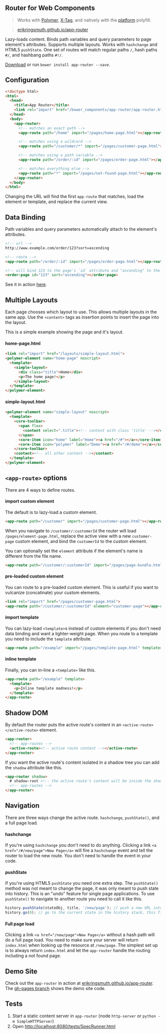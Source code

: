 ## Router for Web Components
> Works with [Polymer](http://www.polymer-project.org/), [X-Tag](http://www.x-tags.org/), and natively with the [platform](https://github.com/Polymer/platform) polyfill.

> [erikringsmuth.github.io/app-router](http://erikringsmuth.github.io/app-router)

Lazy-loads content. Binds path variables and query parameters to page element's attributes. Supports multiple layouts. Works with `hashchange` and HTML5 `pushState`. One set of routes will match regular paths `/`, hash paths `#/`, and hashbang paths `#!/`.

[Download](https://github.com/erikringsmuth/app-router/archive/master.zip) or run `bower install app-router --save`.

## Configuration

```html
<!doctype html>
<html>
  <head>
    <title>App Router</title>
    <link rel="import" href="/bower_components/app-router/app-router.html">
  </head>
  <body>
    <app-router>
      <!-- matches an exact path -->
      <app-route path="/home" import="/pages/home-page.html"></app-route>

      <!-- matches using a wildcard -->
      <app-route path="/customer/*" import="/pages/customer-page.html"></app-route>

      <!-- matches using a path variable -->
      <app-route path="/order/:id" import="/pages/order-page.html"></app-route>

      <!-- matches everything else -->
      <app-route path="*" import="/pages/not-found-page.html"></app-route>
    </app-router>
  </body>
</html>
```

Changing the URL will find the first `app-route` that matches, load the element or template, and replace the current view.

## Data Binding
Path variables and query parameters automatically attach to the element's attributes.

``` html
<!-- url -->
http://www.example.com/order/123?sort=ascending

<!-- route -->
<app-route path="/order/:id" import="/pages/order-page.html"></app-route>

<!-- will bind 123 to the page's `id` attribute and "ascending" to the `sort` attribute -->
<order-page id="123" sort="ascending"></order-page>
```

See it in action [here](http://erikringsmuth.github.io/app-router/#/demo/1337?queryParam1=Routing%20with%20Web%20Components!).

## Multiple Layouts
Each page chooses which layout to use. This allows multiple layouts in the same app. Use the `<content>` tags as insertion points to insert the page into the layout.

This is a simple example showing the page and it's layout.

#### home-page.html

```html
<link rel="import" href="/layouts/simple-layout.html">
<polymer-element name="home-page" noscript>
  <template>
    <simple-layout>
      <div class="title">Home</div>
      <p>The home page!</p>
    </simple-layout>
  </template>
</polymer-element>
```

#### simple-layout.html

```html
<polymer-element name="simple-layout" noscript>
  <template>
    <core-toolbar>
      <span flex>
        <content select=".title"><!-- content with class 'title' --></content>
      </span>
      <core-item icon="home" label="Home"><a href="/#"></a></core-item>
      <core-item icon="polymer" label="Demo"><a href="/#/demo"></a></core-item>
    </core-toolbar>
    <content><!-- all other content --></content>
  </template>
</polymer-element>
```

## `<app-route>` options
There are 4 ways to define routes.

#### import custom element
The default is to lazy-load a custom element.

```html
<app-route path="/customer" import="/pages/customer-page.html"></app-route>
```

When you navigate to `/customer/:customerId` the router will load `/pages/element-page.html`, replace the active view with a new `customer-page` custom element, and bind the `customerId` to the custom element.

You can optionally set the `element` attribute if the element's name is different from the file name.

```html
<app-route path="/customer/:customerId" import="/pages/page-bundle.html" element="customer-page"></app-route>
```

#### pre-loaded custom element
You can route to a pre-loaded custom element. This is useful if you want to vulcanize (concatinate) your custom elements.

```html
<link rel="import" href="/pages/customer-page.html">
<app-route path="/customer/:customerId" element="customer-page"></app-route>
```

#### import template
You can lazy-load `<template>`s instead of custom elements if you don't need data binding and want a lighter-weight page. When you route to a template you need to include the `template` attribute.

```html
<app-route path="/example" import="/pages/template-page.html" template></app-route>
```

#### inline template
Finally, you can in-line a `<template>` like this.

```html
<app-route path="/example" template>
  <template>
    <p>Inline template madness!</p>
  </template>
</app-route>
```

## Shadow DOM
By default the router puts the active route's content in an `<active-route></active-route>` element.

```html
<app-router>
  <!-- app-routes -->
  <active-route><!-- active route content --></active-route>
</app-router>
```

If you want the active route's content isolated in a shadow tree you can add the `shadow` attribute like this.

```html
<app-router shadow>
  # shadow-root <!-- the active route's content will be inside the shadow root -->
  <!-- app-routes -->
</app-router>
```

## Navigation
There are three ways change the active route. `hashchange`, `pushState()`, and a full page load.

#### hashchange
If you're using `hashchange` you don't need to do anything. Clicking a link `<a href="/#/new/page">New Page</a>` will fire a `hashchange` event and tell the router to load the new route. You don't need to handle the event in your code.

#### pushState
If you're using HTML5 `pushState` you need one extra step. The `pushState()` method was not meant to change the page, it was only meant to push state into history. This is an "undo" feature for single page applications. To use `pushState()` to navigate to another route you need to call it like this.

```js
history.pushState(stateObj, title, '/new/page'); // push a new URL into the history stack
history.go(0); // go to the current state in the history stack, this fires a popstate event
```

#### Full page load
Clicking a link `<a href="/new/page">New Page</a>` without a hash path will do a full page load. You need to make sure your server will return `index.html` when looking up the resource at `/new/page`. The simplest set up is to always return `index.html` and let the `app-router` handle the routing including a not found page.

## Demo Site
Check out the `app-router` in action at [erikringsmuth.github.io/app-router](http://erikringsmuth.github.io/app-router). The <a href="https://github.com/erikringsmuth/app-router/tree/gh-pages">gh-pages branch</a> shows the demo site code.

## Tests
1. Start a static content server in `app-router` (node `http-server` or `python -m SimpleHTTPServer`)
3. Open [http://localhost:8080/tests/SpecRunner.html](http://localhost:8080/tests/SpecRunner.html)
